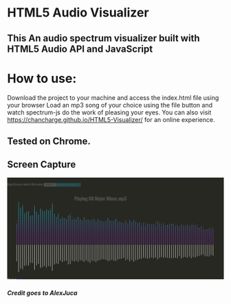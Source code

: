 HTML5 Audio Visualizer
======================

## This An audio spectrum visualizer built with HTML5 Audio API and JavaScript

# How to use:

Download the project to your machine and access the index.html file using your browser
Load an mp3 song of your choice using the file button and watch spectrum-js do the work of pleasing your eyes. You can also visit https://chancharge.github.io/HTML5-Visualizer/ for an online experience.

## Tested on Chrome.

Screen Capture
---
![alt tag](https://github.com/AlexJuca/SpectrumVisualizer/blob/master/spectrum-js/spectrum-analyzer.png)

##### Credit goes to AlexJuca
